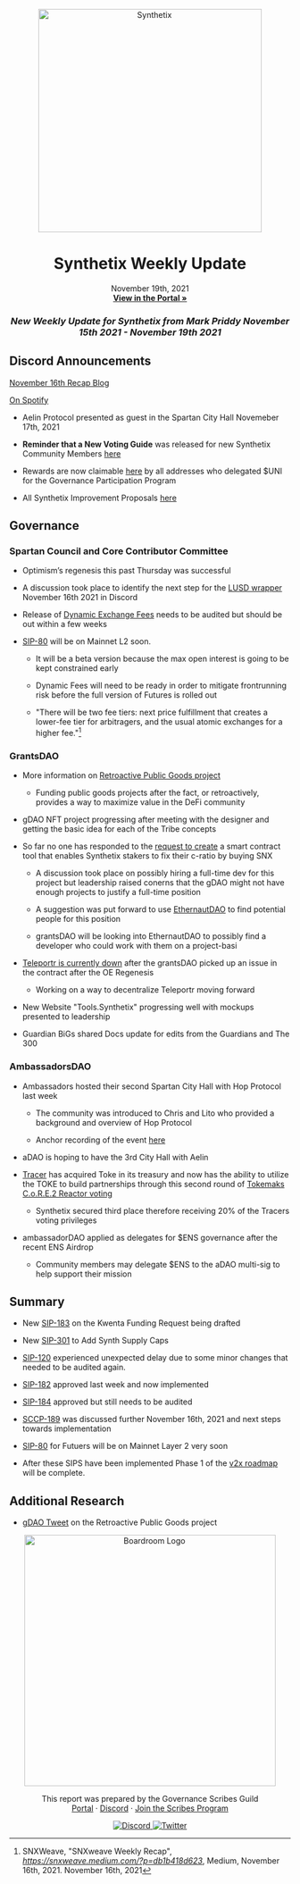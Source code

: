 
<p align="center">
  <a href="http://app.boardroom.info/BanklessDAO">
    <img src="https://miro.medium.com/max/1400/1*V3K-Uu2va_r9p7O2p_FzMw.png" alt="Synthetix" width="400" />
  </a>
  <h1 align="center">Synthetix Weekly Update</h1>
  <p align="center">
    November 19th, 2021
  <br />
  <a href="http://app.boardroom.info/BanklessDAO"><strong>View in the Portal »</strong></a>
  <br />
  </p>
</p>

### <p align="center"> *New Weekly Update for Synthetix from Mark Priddy November 15th 2021 - November 19th 2021*

## Discord Announcements
	
[November 16th Recap Blog](https://snxweave.medium.com/?p=db1b418d623)

[On Spotify](https://open.spotify.com/episode/4394nKGb28LAugmC0i54K4)
	
- Aelin Protocol presented as guest in the Spartan City Hall Novemeber 17th, 2021

- **Reminder that a New Voting Guide** was released for new Synthetix Community Members [here](https://medium.com/@akng105/a-guide-to-synthetix-voting-for-new-community-members-fa57d929b2ce)

- Rewards are now claimable [here](https://synthetixembassy.io/gpp) by all addresses who delegated $UNI for the Governance Participation Program
	
- All Synthetix Improvement Proposals [here](https://sips.synthetix.io/all-sip/)
	
## Governance

### Spartan Council and Core Contributor Committee

- Optimism’s regenesis this past Thursday was successful

- A discussion took place to identify the next step for the [LUSD wrapper](https://sips.synthetix.io/sips/sip-189/) November 16th 2021 in Discord
	
- Release of [Dynamic Exchange Fees](https://sips.synthetix.io/sips/sip-184) needs to be audited but should be out within a few weeks
	
- [SIP-80](https://sips.synthetix.io/sips/sip-80/) will be on Mainnet L2 soon. 
  - It will be a beta version because the max open interest is going to be kept constrained early
	
  - Dynamic Fees will need to be ready in order to mitigate frontrunning risk before the full version of Futures is rolled out
	
  - "There will be two fee tiers: next price fulfillment that creates a lower-fee tier for arbitragers, and the usual atomic exchanges for a higher fee."[^1]
[^1]: SNXWeave, "SNXweave Weekly Recap", *https://snxweave.medium.com/?p=db1b418d623*, Medium, November 16th, 2021. November 16th, 2021	

### GrantsDAO

- More information on [Retroactive Public Goods project](https://medium.com/@SynthetixGrants/the-synthetix-grantsdao-retroactive-public-goods-grants-program-629ec299c4d4)
  - Funding public goods projects after the fact, or retroactively, provides a way to maximize value in the DeFi community	

- gDAO NFT project progressing after meeting with the designer and getting the basic idea for each of the Tribe concepts
	
- So far no one has responded to the [request to create](https://medium.com/@SynthetixGrants/buy-snx-to-fix-c-ratio-dapp-bd8bd351205f) a smart contract tool that enables Synthetix stakers to fix their c-ratio by buying SNX
	
  - A discussion took place on possibly hiring a full-time dev for this project but leadership raised conerns that the gDAO might not have enough projects to justify a full-time position
	
  - A suggestion was put forward to use [EthernautDAO](https://ethernautdao.medium.com/introducing-the-ethernautdao-21bfca20ee80) to find potential people for this position
	
  - grantsDAO will be looking into EthernautDAO to possibly find a developer who could work with them on a project-basi
	
- [Teleportr is currently down](https://discord.com/channels/413890591840272394/824825197546700841/909376977520164875) after the grantsDAO picked up an issue in the contract after the OE Regenesis
  - Working on a way to decentralize Teleportr moving forward
	
- New Website "Tools.Synthetix" progressing well with mockups presented to leadership
	
- Guardian BiGs shared Docs update for edits from the Guardians and The 300
	
### AmbassadorsDAO
	
- Ambassadors hosted their second Spartan City Hall with Hop Protocol last week
	
  - The community was introduced to Chris and Lito who provided a background and overview of Hop Protocol
	
  - Anchor recording of the event [here](https://anchor.fm/synthetix/episodes/SD034---Spartan-City-Hall-2---Hop-Protocol-e1a75o6)
	
- aDAO is hoping to have the 3rd City Hall with Aelin	
	
- [Tracer](https://medium.com/tokemak/c-o-r-e-2-begins-tuesday-november-9th-f52ca43f0770) has acquired Toke in its treasury and now has the ability to utilize the TOKE to build partnerships through this second round of [Tokemaks C.o.R.E.2 Reactor voting](https://www.tokemak.xyz/core)
	
  - Synthetix secured third place therefore receiving 20% of the Tracers voting privileges	
	
- ambassadorDAO applied as delegates for $ENS governance after the recent ENS Airdrop
	
  - Community members may delegate $ENS to the aDAO multi-sig to help support their mission

## Summary
	
- New [SIP-183](https://sips.synthetix.io/sips/sip-183) on the Kwenta Funding Request being drafted
	
- New [SIP-301](https://sips.synthetix.io/sips/sip-301) to Add Synth Supply Caps

- [SIP-120](https://sips.synthetix.io/sips/sip-120) experienced unexpected delay due to some minor changes that needed to be audited again.

- [SIP-182](https://sips.synthetix.io/sips/sip-182/) approved last week and now implemented

- [SIP-184](https://sips.synthetix.io/sips/sip-184) approved but still needs to be audited
	
- [SCCP-189](https://sips.synthetix.io/sips/sip-189/) was discussed further November 16th, 2021 and next steps towards implementation

- [SIP-80](https://sips.synthetix.io/sips/sip-80/) for Futuers will be on Mainnet Layer 2 very soon

- After these SIPS have been implemented Phase 1 of the [v2x roadmap](https://blog.synthetix.io/v2x-revisited/) will be complete.

## Additional Research

- [gDAO Tweet](https://twitter.com/snxgrants/status/1460162538683961349?s=20) on the Retroactive Public Goods project

<p align="center">
  <a href="http://app.boardroom.info/">
    <img src="https://i.ibb.co/PFcchnQ/boardroom.png" alt="Boardroom Logo" width="450" />
  </a>
</p>

<p align="center">
	This report was prepared by the Governance Scribes Guild
  <br />
  <a href="http://boardroom.info/">Portal</a>
  ·
  <a href="https://discord.com/invite/tgrTFg9">Discord</a>
  ·
  <a href="https://boardroom.mirror.xyz/JHrN8nVy_J4C7Xzj37zoyPANg0ZnNszhWy9YOZHC0lM">Join the Scribes Program</a>
</p>

<p align="center">
  <a href="https://discord.gg/CEZ8WfuK8s">
    <img src="https://img.shields.io/badge/Discord-Join-7289da?style=for-the-badge&logo=discord&logoColor=white" alt="Discord" />
  </a>
  <a href="https://twitter.com/boardroom_info">
    <img src="https://img.shields.io/badge/Twitter-Follow-1da1f2?style=for-the-badge&logo=twitter&logoColor=white" alt="Twitter" />
  </a>
</p>





